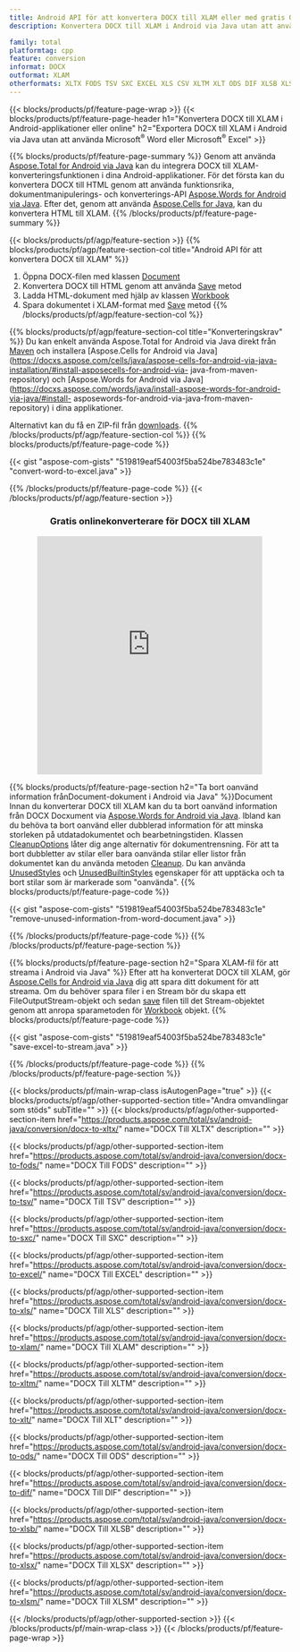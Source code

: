 ```yaml
---
title: Android API för att konvertera DOCX till XLAM eller med gratis Online Converter
description: Konvertera DOCX till XLAM i Android via Java utan att använda Microsoft Word eller Microsoft Excel eller online. Testa gratis CSV till DOC online-omvandlare snabbt innan du integrerar koden.

family: total
platformtag: cpp
feature: conversion
informat: DOCX
outformat: XLAM
otherformats: XLTX FODS TSV SXC EXCEL XLS CSV XLTM XLT ODS DIF XLSB XLSX XLSM
---
```

{{< blocks/products/pf/feature-page-wrap >}}
{{< blocks/products/pf/feature-page-header h1="Konvertera DOCX till XLAM i Android-applikationer eller online" h2="Exportera DOCX till XLAM i Android via Java utan att använda Microsoft<sup>&reg;</sup> Word eller Microsoft<sup>&reg;</sup> Excel" >}}

{{% blocks/products/pf/feature-page-summary %}}
Genom att använda [Aspose.Total for Android via Java](https://products.aspose.com/total/android-java/) kan du integrera DOCX till XLAM-konverteringsfunktionen i dina Android-applikationer. För det första kan du konvertera DOCX till HTML genom att använda funktionsrika, dokumentmanipulerings- och konverterings-API [Aspose.Words for Android via Java](https://products.aspose.com/words/android-java/). Efter det, genom att använda [Aspose.Cells for Java](https://products.aspose.com/cells/android-java/), kan du konvertera HTML till XLAM. 
{{% /blocks/products/pf/feature-page-summary  %}}

{{< blocks/products/pf/agp/feature-section >}}
{{% blocks/products/pf/agp/feature-section-col title="Android API för att konvertera DOCX till XLAM" %}}
1. Öppna DOCX-filen med klassen [Document](https://reference.aspose.com/words/java/com.aspose.words/Document)
2. Konvertera DOCX till HTML genom att använda [Save](https://reference.aspose.com/words/java/com.aspose.words/Document#save(java.lang.String,com.aspose.words.SaveOptions) ) metod
3. Ladda HTML-dokument med hjälp av klassen [Workbook](https://reference.aspose.com/cells/java/com.aspose.cells/Workbook)
4. Spara dokumentet i XLAM-format med [Save](https://reference.aspose.com/cells/java/com.aspose.cells/workbook#save(java.lang.String,%20com.aspose.cells.SaveOptions)) metod
{{% /blocks/products/pf/agp/feature-section-col %}}

{{% blocks/products/pf/agp/feature-section-col title="Konverteringskrav" %}}
Du kan enkelt använda Aspose.Total for Android via Java direkt från [Maven](https://releases.aspose.com/total/java/) och installera [Aspose.Cells for Android via Java](https://docxs.aspose.com/cells/java/aspose-cells-for-android-via-java-installation/#install-asposecells-for-android-via- java-from-maven-repository) och [Aspose.Words for Android via Java](https://docxs.aspose.com/words/java/install-aspose-words-for-android-via-java/#install- asposewords-for-android-via-java-from-maven-repository) i dina applikationer.

Alternativt kan du få en ZIP-fil från [downloads](https://releases.aspose.comtotal/androidjava).
{{% /blocks/products/pf/agp/feature-section-col %}}
{{% blocks/products/pf/feature-page-code %}}

{{< gist "aspose-com-gists" "519819eaf54003f5ba524be783483c1e" "convert-word-to-excel.java" >}}



{{% /blocks/products/pf/feature-page-code %}}
{{< /blocks/products/pf/agp/feature-section >}}
<div class="container-fluid agp-content bg-white aboutfile box-1 vh100 section nopbtm">
<div class=container>
<div class=row>
<div class="demobox tc col-md-12 padding-0" align="center">

<h3>Gratis onlinekonverterare för DOCX till XLAM</h3>

<iframe style="border: none; height: 426px;" scrolling="no" src="https://total-conversion-app-65z5r2lp.qa.k8s.dynabic.com/?to=xlam&from=docx" id="child-iframe" width="80%"></iframe>

</div></div>
</div></div>

{{% blocks/products/pf/feature-page-section  h2="Ta bort oanvänd information frånDocument-dokument i Android via Java" %}}Document
Innan du konverterar DOCX till XLAM kan du ta bort oanvänd information från DOCX Docxument via [Aspose.Words for Android via Java](https://products.aspose.com/words/android-java/). Ibland kan du behöva ta bort oanvänd eller dubblerad information för att minska storleken på utdatadokumentet och bearbetningstiden. Klassen [CleanupOptions](https://reference.aspose.com/words/java/com.aspose.words/CleanupOptions) låter dig ange alternativ för dokumentrensning. För att ta bort dubbletter av stilar eller bara oanvända stilar eller listor från dokumentet kan du använda metoden [Cleanup](https://reference.aspose.com/words/java/com.aspose.words/Docxument#cleanup()). Du kan använda [UnusedStyles](https://reference.aspose.com/words/java/com.aspose.words/cleanupoptions#UnusedStyles) och [UnusedBuiltinStyles](https://reference.aspose.com/words/java/com.aspose.words/cleanupoptions#UnusedBuiltinStyles) egenskaper för att upptäcka och ta bort stilar som är markerade som "oanvända".
{{% blocks/products/pf/feature-page-code %}}

{{< gist "aspose-com-gists" "519819eaf54003f5ba524be783483c1e" "remove-unused-information-from-word-document.java" >}}

{{% /blocks/products/pf/feature-page-code  %}}
{{% /blocks/products/pf/feature-page-section %}}

{{% blocks/products/pf/feature-page-section  h2="Spara XLAM-fil för att streama i Android via Java" %}}
Efter att ha konverterat DOCX till XLAM, gör [Aspose.Cells for Android via Java](https://products.aspose.com/cells/android-java/) dig att spara ditt dokument för att streama. Om du behöver spara filer i en Stream bör du skapa ett FileOutputStream-objekt och sedan [save](https://reference.aspose.com/cells/java/com.aspose.cells/workbook#save(java.io.OutputStream,%20com.aspose.cells.SaveOptions)) filen till det Stream-objektet genom att anropa sparametoden för [Workbook](https://reference.aspose.com/cells/java/com.aspose.cells/Workbook) objekt.
{{% blocks/products/pf/feature-page-code %}}

{{< gist "aspose-com-gists" "519819eaf54003f5ba524be783483c1e" "save-excel-to-stream.java" >}}

{{% /blocks/products/pf/feature-page-code  %}}
{{% /blocks/products/pf/feature-page-section %}}

{{< blocks/products/pf/main-wrap-class isAutogenPage="true" >}}
{{< blocks/products/pf/agp/other-supported-section title="Andra omvandlingar som stöds" subTitle="" >}}
{{< blocks/products/pf/agp/other-supported-section-item href="https://products.aspose.com/total/sv/android-java/conversion/docx-to-xltx/" name="DOCX Till XLTX" description="" >}}

{{< blocks/products/pf/agp/other-supported-section-item href="https://products.aspose.com/total/sv/android-java/conversion/docx-to-fods/" name="DOCX Till FODS" description="" >}}

{{< blocks/products/pf/agp/other-supported-section-item href="https://products.aspose.com/total/sv/android-java/conversion/docx-to-tsv/" name="DOCX Till TSV" description="" >}}

{{< blocks/products/pf/agp/other-supported-section-item href="https://products.aspose.com/total/sv/android-java/conversion/docx-to-sxc/" name="DOCX Till SXC" description="" >}}

{{< blocks/products/pf/agp/other-supported-section-item href="https://products.aspose.com/total/sv/android-java/conversion/docx-to-excel/" name="DOCX Till EXCEL" description="" >}}

{{< blocks/products/pf/agp/other-supported-section-item href="https://products.aspose.com/total/sv/android-java/conversion/docx-to-xls/" name="DOCX Till XLS" description="" >}}

{{< blocks/products/pf/agp/other-supported-section-item href="https://products.aspose.com/total/sv/android-java/conversion/docx-to-xlam/" name="DOCX Till XLAM" description="" >}}

{{< blocks/products/pf/agp/other-supported-section-item href="https://products.aspose.com/total/sv/android-java/conversion/docx-to-xltm/" name="DOCX Till XLTM" description="" >}}

{{< blocks/products/pf/agp/other-supported-section-item href="https://products.aspose.com/total/sv/android-java/conversion/docx-to-xlt/" name="DOCX Till XLT" description="" >}}

{{< blocks/products/pf/agp/other-supported-section-item href="https://products.aspose.com/total/sv/android-java/conversion/docx-to-ods/" name="DOCX Till ODS" description="" >}}

{{< blocks/products/pf/agp/other-supported-section-item href="https://products.aspose.com/total/sv/android-java/conversion/docx-to-dif/" name="DOCX Till DIF" description="" >}}

{{< blocks/products/pf/agp/other-supported-section-item href="https://products.aspose.com/total/sv/android-java/conversion/docx-to-xlsb/" name="DOCX Till XLSB" description="" >}}

{{< blocks/products/pf/agp/other-supported-section-item href="https://products.aspose.com/total/sv/android-java/conversion/docx-to-xlsx/" name="DOCX Till XLSX" description="" >}}

{{< blocks/products/pf/agp/other-supported-section-item href="https://products.aspose.com/total/sv/android-java/conversion/docx-to-xlsm/" name="DOCX Till XLSM" description="" >}}


{{< /blocks/products/pf/agp/other-supported-section >}}
{{< /blocks/products/pf/main-wrap-class >}}
{{< /blocks/products/pf/feature-page-wrap >}}